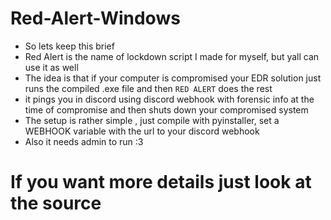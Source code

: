 # Red-Alert-Windows
- So lets keep this brief
- Red Alert is the name of lockdown script I made for myself, but yall can use it as well
- The idea is that if your computer is compromised your EDR solution just runs the compiled .exe file and then ```RED ALERT``` does the rest
- it pings you in discord using discord webhook with forensic info at the time of compromise and then shuts down your compromised system
- The setup is rather simple , just compile with pyinstaller, set a WEBHOOK variable with the url to your discord webhook
- Also it needs admin to run :3

# If you want more details just look at the source
